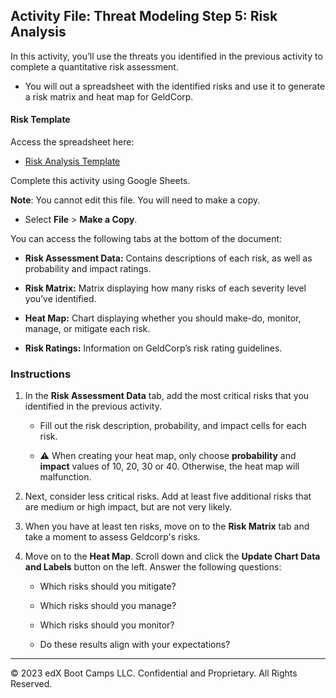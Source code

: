 ## Activity File: Threat Modeling Step 5: Risk Analysis

In this activity, you’ll use the threats you identified in the previous activity to complete a quantitative risk assessment. 

- You will out a spreadsheet with the identified risks and use it to generate a risk matrix and heat map for GeldCorp.


#### Risk Template

Access the spreadsheet here: 

- [Risk Analysis Template](https://docs.google.com/spreadsheets/d/1gwNSDxTnVOv7d8PXXZCjZl00ymtKwQjkWCKD1IaMC-A/edit#gid=1384626883) 

Complete this activity using Google Sheets.

**Note**: You cannot edit this file. You will need to make a copy.

- Select **File** > **Make a Copy**.

You can access the following tabs at the bottom of the document: 

  - **Risk Assessment Data:** Contains descriptions of each risk, as well as probability and impact ratings.

  - **Risk Matrix:** Matrix displaying how many risks of each severity level you’ve identified.
  
  - **Heat Map:** Chart displaying whether you should make-do, monitor, manage, or mitigate each risk.

  - **Risk Ratings:** Information on GeldCorp’s risk rating guidelines.

### Instructions

1. In the **Risk Assessment Data** tab, add the most critical risks that you identified in the previous activity. 

   - Fill out the risk description, probability, and impact cells for each risk.

   - :warning: When creating your heat map, only choose **probability** and **impact** values of 10, 20, 30 or 40.  Otherwise, the heat map will malfunction.

2. Next, consider less critical risks. Add at least five additional risks that are medium or high impact, but are not very likely.
 
3. When you have at least ten risks, move on to the **Risk Matrix** tab and take a moment to assess Geldcorp's risks. 

4. Move on to the **Heat Map**. Scroll down and click the **Update Chart Data and Labels** button on the left. Answer the following questions:

    - Which risks should you mitigate?
      
    - Which risks should you manage?

    - Which risks should you monitor?

    - Do these results align with your expectations?

--- 
© 2023 edX Boot Camps LLC. Confidential and Proprietary. All Rights Reserved.
